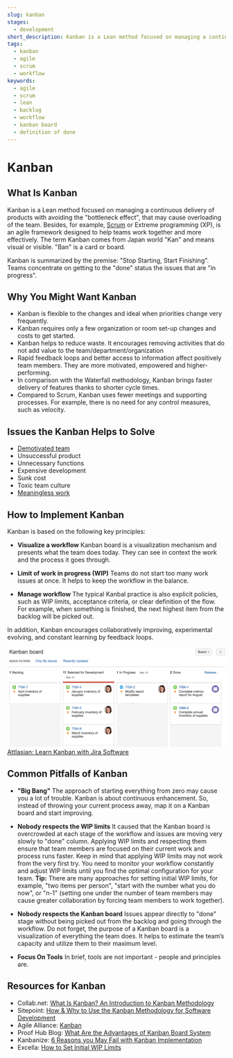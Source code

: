 ```yaml
---
slug: kanban
stages:
  - development
short_description: Kanban is a Lean method focused on managing a continuous delivery of products with avoiding the "bottleneck effect". It helps teams work together and more effectively.
tags:
  - kanban
  - agile
  - scrum
  - workflow
keywords:
  - agile
  - scrum
  - lean
  - backlog
  - workflow
  - kanban board
  - definition of done
---
```


# Kanban

## What Is Kanban

Kanban is a Lean method focused on managing a continuous delivery of products with avoiding the "bottleneck effect", that may cause overloading of the team. Besides, for example, [Scrum](/practices/scrum) or Extreme programming (XP), is an agile framework designed to help teams work together and more effectively. The term Kanban comes from Japan world "Kan" and means visual or visible. "Ban" is a card or board.

Kanban is summarized by the premise: "Stop Starting, Start Finishing". Teams concentrate on getting to the "done" status the issues that are "in progress".

## Why You Might Want Kanban

- Kanban is flexible to the changes and ideal when priorities change very frequently.
- Kanban requires only a few organization or room set-up changes and costs to get started.
- Kanban helps to reduce waste. It encourages removing activities that do not add value to the team/department/organization
- Rapid feedback loops and better access to information affect positively team members. They are more motivated, empowered and higher-performing.
- In comparison with the Waterfall methodology, Kanban brings faster delivery of features thanks to shorter cycle times.
- Compared to Scrum, Kanban uses fewer meetings and supporting processes. For example, there is no need for any control measures, such as velocity.

## Issues the Kanban Helps to Solve

- [Demotivated team](/issues/demotivated-team)
- Unsuccessful product
- Unnecessary functions
- Expensive development
- Sunk cost
- Toxic team culture
- [Meaningless work](/issues/meaningless-work)

## How to Implement Kanban

Kanban is based on the following key principles:

- **Visualize a workflow**
  Kanban board is a visualization mechanism and presents what the team does today. They can see in context the work and the process it goes through.

- **Limit of work in progress (WIP)**
  Teams do not start too many work issues at once. It helps to keep the workflow in the balance.

- **Manage workflow**
  The typical Kanbal practice is also explicit policies, such as WIP limits, acceptance criteria, or clear definition of the flow. For example, when something is finished, the next highest item from the backlog will be picked out.

In addition, Kanban encourages collaboratively improving, experimental evolving, and constant learning by feedback loops.

![Kanban](/files/kanban.png)
[Attlasian: Learn Kanban with Jira Software](https://www.atlassian.com/agile/tutorials/how-to-do-kanban-with-jira-software)

## Common Pitfalls of Kanban

- **"Big Bang"**
  The approach of starting everything from zero may cause you a lot of trouble. Kanban is about continuous enhancement. So, instead of throwing your current process away, map it on a Kanban board and start improving.

- **Nobody respects the WIP limits**
  It caused that the Kanban board is overcrowded at each stage of the workflow and issues are moving very slowly to "done" column. Applying WIP limits and respecting them ensure that team members are focused on their current work and process runs faster.
  Keep in mind that applying WIP limits may not work from the very first try. You need to monitor your workflow constantly and adjust WIP limits until you find the optimal configuration for your team.
  **Tip:** There are many approaches for setting initial WIP limits, for example, "two items per person", "start with the number what you do now", or "n-1" (setting one under the number of team members may cause greater collaboration by forcing team members to work together).

- **Nobody respects the Kanban board**
  Issues appear directly to "done" stage without being picked out from the backlog and going through the workflow. Do not forget, the purpose of a Kanban board is a visualization of everything the team does. It helps to estimate the team’s capacity and utilize them to their maximum level.

- **Focus On Tools**
  In brief, tools are not important - people and principles are.

## Resources for Kanban

- Collab.net: [What Is Kanban? An Introduction to Kanban Methodology](https://resources.collab.net/agile-101/what-is-kanban)
- Sitepoint: [How & Why to Use the Kanban Methodology for Software Development](https://www.sitepoint.com/how-why-to-use-the-kanban-methodology-for-software-development/)
- Agile Alliance: [Kanban](https://www.agilealliance.org/glossary/kanban/)
- Proof Hub Blog: [What Are the Advantages of Kanban Board System](https://blog.proofhub.com/what-are-the-advantages-of-kanban-board-system-ec7b4c3e8807)
- Kanbanize: [6 Reasons you May Fail with Kanban Implementation](https://kanbanize.com/blog/problems-with-kanban-implementation/)
- Excella: [How to Set Initial WIP Limits](https://www.excella.com/insights/how-to-set-initial-wip-limits)
